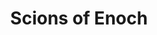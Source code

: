 ---
layout: cult
title: Scions of Enoch
cult-name: Scions of Enoch
short-name: scions
summary: "The Scions of Enoch are traditional, dedicated and obsessive, these cultists are connected by an insatiable drive to discover secrets hidden in a lost language. Scions will pursue knowledge at any cost. Members of the Scions of Enoch quickly become obsessed with matters of the occult forsaking anything else, relationships, goals and even their own well being."
god-name: "Chroanti Quinous"
god-description: "Beyond Time and Space, haggard, old and bent over, his weathered body has spent lifetimes supporting an old book in his hands. He is the keeper of Enoch, a speaker of a secret language whose shapes and sounds are as old as the universe in space. Insanity knows no limits when faced with the insurmountable ability to shape and control aspects from this world and further. Chroanti Quinous tempts his followers with the secrets of the arcane, while manipulating them to complete tasks to gain his favor. Chroanti Quinous fiercely protects the knowledge he carries in his flesh covered book, a ragged old artifact that holds the power of alchemy, demonology and necromancy."
details: | 
  In 1798 an affluent Englishmen served as host to the first gathering of a new society known as ‘The Scions of Enoch.’ David Henry Thorn and seven other white, well to do men, were the first to come together and discuss the lost language of Enoch as an academic pursuit. Each of them had knowledge of the language, granted by the elder god Chroanti Quinous. At first it seemed coincidence, but as the group studied they quickly learned they had been solicited, selected and primed by the ‘Keeper of the Language’ to succeed. 

  These eight men dove hard into the study. Unlike modern language, each sound in Enoch has the potential to summon the elements of the universe. Five of the original men died before they reached the age of forty, each death more grim than the last. Jason Matthews, the youngest of the original eight, died by being pulled apart at each joint of his body by unseen hands while his servants watched. His widow was forced to bury the remains in secret, fearing that other members of the sleepy Rhode Island community would suspect the dark arts her husband participated in. 

  Due to the fact that so many of the early members died young, the Scions of Enoch had to find  ways to recruit. They did so with strict secrecy and specific protocols in place for membership. Once safeguards against detection by a nosy community, these societal customs have become a cultural identity for the members of the Scions. Only individuals seen with potential are invited to the cult, and members are typically chosen from areas of upper class and privilege. Once invited, initiates must withstand a multitude of grueling tests and ending with a ritual where Chroanti Quinous accepts the member as a student. Failures are often twisted by the god or other members into ritual items or sacrificed: nothing is wasted in the pursuit of knowledge.

  It wasn’t until 1943 that the first woman was accepted into The Scions. An internal debate raged within the group about it being a prestigious gathering of men, and that adding woman to the ranks would only cause trouble. This changed with an invitee named Lillian Maycomber that won the debate for inclusion. With her husband away at the war, Lillian enrolled in a local university and studied the sciences. When she received the letter, written mostly in Enoch, she translated it within a few evenings and returned the letter to the Scions. She was rushed to their Lodge and inducted that evening. 

  Currently the Scions thrive in small populations of influential people. The selection and advancement process is still used from the original days, with little flexibility. Over the ages, the size has ebbed and flowed, as chapters opened across the United States, and then globally. It is not uncommon for these dedicated followers to compete with each other for prestige and the potential for further power, and horrific curses are levied against those that cross the paths of a vindictive Scion looking to secure power in their structure.

god-mythos: |
  You’ve seen him before: that person watching the room, observing every small detail, ominous and menacing. Maybe you are ‘fortunate’ enough to have them come talk to you, and when the conversation was over you felt compelled to look deeper and search harder. This is an unhealthy search however. For those who become Scions of Enoch the inspiration quickly becomes a compulsion and obsession. Like an addict looking for a fix, worshippers of Chroanti Quinous are hungry for more knowledge, and it writhes in their souls coiling around their being like a worm.

  Followers of Chroanti Quinous are locked into a rigid path. This path leads one of two places: the madness of knowing more than a mortal soul can support, or something more final than death. Chroanti Quinous scholarly pursuits include Necromantic works, and followers who can not meet the expectations set forth by Chroanti Quinous may find pieces of themselves used as ritual sacrifice or items for study, twisted into objects that provide knowledge or life force to allow the more worthy to succeed.

  Chroanti Quinous is manipulative, and knows how to ask questions that tempt his followers through a challenge. He will then exploit their inquisitive nature to see how far each follower will go to gain more information, often pitting them against each others for resources. When Chroanti Quinous selects a student the bond is life long, intense and sworn over old blood magics.

  Though anyone can start to learn the Enochian language on their own, being selected as a student of Chroanti Quinous offers a tutor in how to craft the language into magical ritual and spiritual power. This initiation is just the first of many ritual sessions to pay respect to The Keeper. Like all educators Chroanti Quinous evaluates his students learning, and rituals are one of the ways followers are able to demonstrate their learning. 

  Chroanti Quinous doesn’t waste his time with initiates who can’t offer him what he wants. He is disinterested in people who are bogged down with the struggles of basic survival. His followers must have enough spare time to dedicate themselves to their studies and rituals. Many of his followers were introduced to the occult by harmless exposure but showed true potential. The Keeper of the Language then fosters and cultivates their skills, but twists those who worship him into monsters who are incapable of anything but satisfying their thirst for knowledge.

---